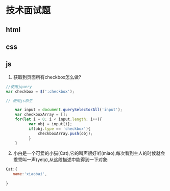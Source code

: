 # 技术面试题

## html

## css

## js

1. 获取到页面所有checkbox怎么做?

```js
//使用jquery
var checkbox = $(':checkbox');

// 使用js原生

    var input = document.querySelectorAll('input');
    var checkboxArray = [];
    for(let i = 0; i < input.length; i++){
          var obj = input[i];
          if(obj.type == 'checkbox'){
              checkboxArray.push(obj);
          }
    }

```
2. 小白是一个可爱的小猫(Cat),它的叫声很好听(miao),每次看到主人的时候就会乖乖叫一声(yelp),从这段描述中能得到一下对象:

```js
Cat:{
   name:'xiaobai',
   
}
```
